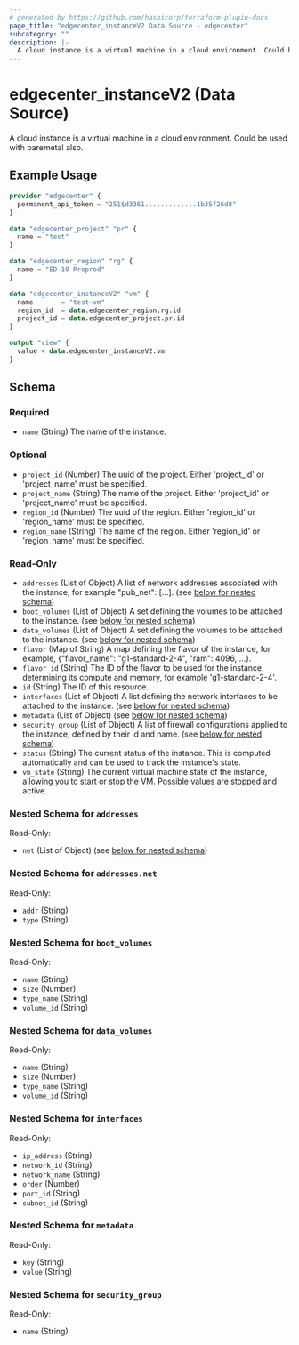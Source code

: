 ```yaml
---
# generated by https://github.com/hashicorp/terraform-plugin-docs
page_title: "edgecenter_instanceV2 Data Source - edgecenter"
subcategory: ""
description: |-
  A cloud instance is a virtual machine in a cloud environment. Could be used with baremetal also.
---
```


# edgecenter_instanceV2 (Data Source)

A cloud instance is a virtual machine in a cloud environment. Could be used with baremetal also.

## Example Usage

```terraform
provider "edgecenter" {
  permanent_api_token = "251$d3361.............1b35f26d8"
}

data "edgecenter_project" "pr" {
  name = "test"
}

data "edgecenter_region" "rg" {
  name = "ED-10 Preprod"
}

data "edgecenter_instanceV2" "vm" {
  name       = "test-vm"
  region_id  = data.edgecenter_region.rg.id
  project_id = data.edgecenter_project.pr.id
}

output "view" {
  value = data.edgecenter_instanceV2.vm
}
```

<!-- schema generated by tfplugindocs -->
## Schema

### Required

- `name` (String) The name of the instance.

### Optional

- `project_id` (Number) The uuid of the project. Either 'project_id' or 'project_name' must be specified.
- `project_name` (String) The name of the project. Either 'project_id' or 'project_name' must be specified.
- `region_id` (Number) The uuid of the region. Either 'region_id' or 'region_name' must be specified.
- `region_name` (String) The name of the region. Either 'region_id' or 'region_name' must be specified.

### Read-Only

- `addresses` (List of Object) A list of network addresses associated with the instance, for example "pub_net": [...]. (see [below for nested schema](#nestedatt--addresses))
- `boot_volumes` (List of Object) A set defining the volumes to be attached to the instance. (see [below for nested schema](#nestedatt--boot_volumes))
- `data_volumes` (List of Object) A set defining the volumes to be attached to the instance. (see [below for nested schema](#nestedatt--data_volumes))
- `flavor` (Map of String) A map defining the flavor of the instance, for example, {"flavor_name": "g1-standard-2-4", "ram": 4096, ...}.
- `flavor_id` (String) The ID of the flavor to be used for the instance, determining its compute and memory, for example 'g1-standard-2-4'.
- `id` (String) The ID of this resource.
- `interfaces` (List of Object) A list defining the network interfaces to be attached to the instance. (see [below for nested schema](#nestedatt--interfaces))
- `metadata` (List of Object) (see [below for nested schema](#nestedatt--metadata))
- `security_group` (List of Object) A list of firewall configurations applied to the instance, defined by their id and name. (see [below for nested schema](#nestedatt--security_group))
- `status` (String) The current status of the instance. This is computed automatically and can be used to track the instance's state.
- `vm_state` (String) The current virtual machine state of the instance, 
allowing you to start or stop the VM. Possible values are stopped and active.

<a id="nestedatt--addresses"></a>
### Nested Schema for `addresses`

Read-Only:

- `net` (List of Object) (see [below for nested schema](#nestedobjatt--addresses--net))

<a id="nestedobjatt--addresses--net"></a>
### Nested Schema for `addresses.net`

Read-Only:

- `addr` (String)
- `type` (String)



<a id="nestedatt--boot_volumes"></a>
### Nested Schema for `boot_volumes`

Read-Only:

- `name` (String)
- `size` (Number)
- `type_name` (String)
- `volume_id` (String)


<a id="nestedatt--data_volumes"></a>
### Nested Schema for `data_volumes`

Read-Only:

- `name` (String)
- `size` (Number)
- `type_name` (String)
- `volume_id` (String)


<a id="nestedatt--interfaces"></a>
### Nested Schema for `interfaces`

Read-Only:

- `ip_address` (String)
- `network_id` (String)
- `network_name` (String)
- `order` (Number)
- `port_id` (String)
- `subnet_id` (String)


<a id="nestedatt--metadata"></a>
### Nested Schema for `metadata`

Read-Only:

- `key` (String)
- `value` (String)


<a id="nestedatt--security_group"></a>
### Nested Schema for `security_group`

Read-Only:

- `name` (String)
